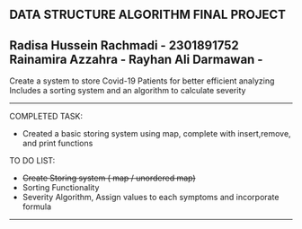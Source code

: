 DATA STRUCTURE ALGORITHM FINAL PROJECT
-----------------------------------------------------
Radisa Hussein Rachmadi - 2301891752
Rainamira Azzahra - 
Rayhan Ali Darmawan - 
-----------------------------------------------------

Create a system to store Covid-19 Patients for better efficient analyzing
Includes a sorting system and an algorithm to calculate severity

------------------------------------------------------
COMPLETED TASK:

- Created a basic storing system using map, complete with insert,remove, and print functions




TO DO LIST:

- ~~Create Storing system ( map / unordered map)~~
- Sorting Functionality
- Severity Algorithm, Assign values to each symptoms and incorporate formula

------------------------------------------------------
